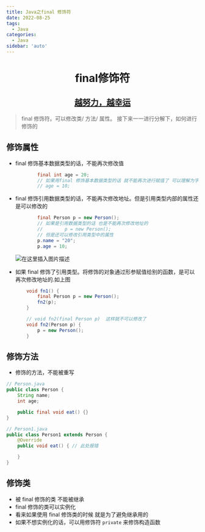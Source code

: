 ```yaml
---
title: Java之final 修饰符
date: 2022-08-25
tags:
  - Java
categories:
  - Java
sidebar: 'auto'
---
```


<div align = "center"><h1>final修饰符</h1></div>
<div align = "center"><h2><u>越努力，越幸运</u></h2></div>

> final 修饰符。可以修改类/ 方法/ 属性。 接下来一一进行分解下，如何进行修饰的

## 修饰属性

- final 修饰基本数据类型的话，不能再次修改值

  ```java
          final int age = 20;
          // 如果用final 修饰基本数据类型的话 就不能再次进行赋值了 可以理解为字符串常量
          // age = 10;
  ```

- final 修饰引用数据类型的话，不能再次修改地址。但是引用类型内部的属性还是可以修改的

  ```java
          final Person p = new Person();
          // 如果是引用数据类型的话 也是不能再次修改地址的
          //        p = new Person();
          // 但是还可以修改引用类型中的属性
          p.name = "20";
          p.age = 10;
  ```

  ![在这里插入图片描述](https://img-blog.csdnimg.cn/ed853436c1f24a0aa47437e0a8cc325e.png)

- 如果 final 修饰了引用类型。将修饰的对象通过形参赋值给别的函数，是可以再次修改地址的.如上图

  ```java
      void fn1() {
          final Person p = new Person();
          fn2(p);
      }

      // void fn2(final Person p)  这样就不可以修改了
      void fn2(Person p) {
          p = new Person();
      }
  ```

## 修饰方法

- 修饰的方法，不能被重写

```java
// Person.java
public class Person {
    String name;
    int age;

    public final void eat() {}
}

// Person1.java
public class Person1 extends Person {
    @Override
    public void eat() { // 此处报错

    }
}
```

## 修饰类

- 被 final 修饰的类 不能被继承
- final 修饰的类可以实例化
- 看来如果使用 final 修饰类的时候 就是为了避免继承用的
- 如果不想实例化的话，可以用修饰符 `private` 来修饰构造函数
